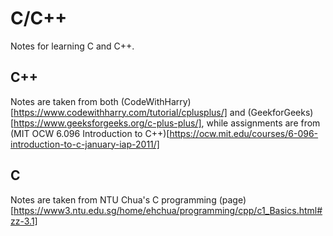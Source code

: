 # C/C++
Notes for learning C and C++.

## C++

Notes are taken from both (CodeWithHarry)[https://www.codewithharry.com/tutorial/cplusplus/] and (GeekforGeeks)[https://www.geeksforgeeks.org/c-plus-plus/], while assignments are from (MIT OCW 6.096 Introduction to C++)[https://ocw.mit.edu/courses/6-096-introduction-to-c-january-iap-2011/]

## C

Notes are taken from NTU Chua's C programming (page)[https://www3.ntu.edu.sg/home/ehchua/programming/cpp/c1_Basics.html#zz-3.1]
